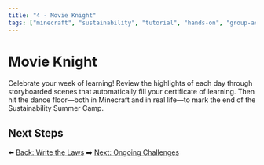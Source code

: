 ```yaml
---
title: "4 - Movie Knight"
tags: ["minecraft", "sustainability", "tutorial", "hands-on", "group-activity"]
---
```

# Movie Knight

Celebrate your week of learning! Review the highlights of each day through storyboarded scenes that automatically fill your certificate of learning. Then hit the dance floor—both in Minecraft and in real life—to mark the end of the Sustainability Summer Camp.

## Next Steps

⬅️ [Back: Write the Laws](/sustainability_lab/Day-5/02_write_laws)
➡️ [Next: Ongoing Challenges](/sustainability_lab/Day-6/00_ongoing_challenges)
